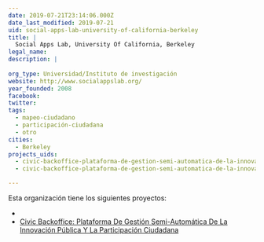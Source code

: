 ```yaml
---
date: 2019-07-21T23:14:06.000Z
date_last_modified: 2019-07-21
uid: social-apps-lab-university-of-california-berkeley
title: |
  Social Apps Lab, University Of California, Berkeley
legal_name: 
description: |
  
org_type: Universidad/Instituto de investigación
website: http://www.socialappslab.org/
year_founded: 2008
facebook: 
twitter: 
tags:
  - mapeo-ciudadano
  - participación-ciudadana
  - otro
cities: 
  - Berkeley
projects_uids:
  - civic-backoffice-plataforma-de-gestion-semi-automatica-de-la-innovacion-publica-y-la-participacion-ciudadana
  - civic-backoffice-plataforma-de-gestion-semi-automatica-de-la-innovacion-publica-y-la-participacion-ciudadana

---
```


Esta organización tiene los siguientes proyectos:

- [](/proyectos/civic-backoffice-plataforma-de-gestion-semi-automatica-de-la-innovacion-publica-y-la-participacion-ciudadana)
- [Civic Backoffice: Plataforma De Gestión Semi-Automática De La Innovación Pública Y La Participación Ciudadana](/proyectos/civic-backoffice-plataforma-de-gestion-semi-automatica-de-la-innovacion-publica-y-la-participacion-ciudadana)
